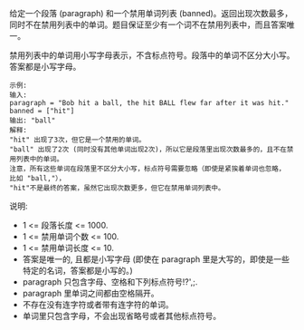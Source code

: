 给定一个段落 (paragraph) 和一个禁用单词列表 (banned)。返回出现次数最多，同时不在禁用列表中的单词。题目保证至少有一个词不在禁用列表中，而且答案唯一。

禁用列表中的单词用小写字母表示，不含标点符号。段落中的单词不区分大小写。答案都是小写字母。

```
示例:
输入:
paragraph = "Bob hit a ball, the hit BALL flew far after it was hit."
banned = ["hit"]
输出: "ball"
解释:
"hit" 出现了3次，但它是一个禁用的单词。
"ball" 出现了2次 (同时没有其他单词出现2次)，所以它是段落里出现次数最多的，且不在禁用列表中的单词。
注意，所有这些单词在段落里不区分大小写，标点符号需要忽略（即使是紧挨着单词也忽略， 比如 "ball,"），
"hit"不是最终的答案，虽然它出现次数更多，但它在禁用单词列表中。
```

说明:

- 1 <= 段落长度 <= 1000.
- 1 <= 禁用单词个数 <= 100.
- 1 <= 禁用单词长度 <= 10.
- 答案是唯一的, 且都是小写字母 (即使在 paragraph 里是大写的，即使是一些特定的名词，答案都是小写的。)
- paragraph 只包含字母、空格和下列标点符号!?',;.
- paragraph 里单词之间都由空格隔开。
- 不存在没有连字符或者带有连字符的单词。
- 单词里只包含字母，不会出现省略号或者其他标点符号。
